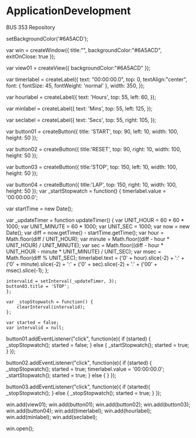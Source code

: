 # ApplicationDevelopment
BUS 353 Repository

setBackgroundColor('#6A5ACD');

var win = createWindow({
    title:"",
    backgroundColor:"#6A5ACD",
    exitOnClose: true 
});
 
var view01 = createView({
    backgroundColor:"#6A5ACD"
});
  
var timerlabel = createLabel({
    text: "00:00:00.0",
    top: 0,
    textAlign:"center", 
    font: {
        fontSize: 45,
        fontWeight: 'normal'
    }, 
    width: 350,
});
 
var hourlabel = createLabel({
    text: 'Hours',
    top: 55,
    left: 60,
});
 
var minlabel = createLabel({
    text: 'Mins',
    top: 55,
    left: 125,
});
 
var seclabel = createLabel({
    text: 'Secs',
    top: 55,
    right: 105,
});
 
var button01 = createButton({
   title: 'START',
   top: 90,
   left: 10,
   width: 100,
   height: 50 
});
 
var button02 = createButton({
    title:'RESET',
    top: 90,
    right: 10,
    width: 100,
    height: 50
});
 
var button03 = createButton({
    title:'STOP',
    top: 150,
    left: 10,
    width: 100,
    height: 50
});
 
var button04 = createButton({
    title:'LAP',
    top: 150,
    right: 10,
    width: 100,
    height: 50
});
var _startStopwatch = function() {
    timerlabel.value = '00:00:00.0';
 
var startTime = new Date();
 
var _updateTimer = function updateTimer() {
    var UNIT_HOUR = 60 * 60 * 1000;
    var UNIT_MINUTE = 60 * 1000;
    var UNIT_SEC = 1000;
    var now = new Date();
    var diff = now.getTime() - startTime.getTime();
    var hour = Math.floor(diff / UNIT_HOUR);
    var minute = Math.floor((diff - hour * UNIT_HOUR) / UNIT_MINUTE);
    var sec = Math.floor((diff - hour * UNIT_HOUR - minute * UNIT_MINUTE) / UNIT_SEC);
    var msec = Math.floor(diff % UNIT_SEC);
    timerlabel.text = ('0' + hour).slice(-2) + ':' + ('0' + minute).slice(-2) + ':' + ('0' + sec).slice(-2) + '.' + ('00' + msec).slice(-1);
    };
 
    intervalid = setInterval(_updateTimer, 3);
    button03.title = 'STOP';
    };
 
    var _stopStopwatch = function() {
        clearInterval(intervalid);
    };
 
    var started = false;
    var intervalid = null;
 
button01.addEventListener("click", function(e){
    if (started) {
        _stopStopwatch();
        started = false;
      } else {
        _startStopwatch();
        started = true;
      } 
});
 
button02.addEventListener("click", function(e){
    if (started) {
        _stopStopwatch();
        started = true;
        timerlabel.value = '00:00:00.0';
       _startStopwatch();
        started = true;
      } else {
      }
});
 
button03.addEventListener("click", function(e){
    if (started){    
    _stopStopwatch();
    } else {
        _stopStopwatch();
        started = true;
    }
});
 
win.add(view01);
win.add(button01);
win.add(button02);
win.add(button03);
win.add(button04);
win.add(timerlabel);
win.add(hourlabel);
win.add(minlabel);
win.add(seclabel);

win.open();
